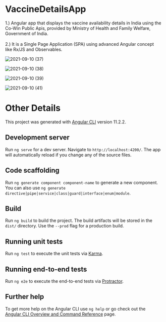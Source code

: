 # VaccineDetailsApp

1.) Angular app that displays the vaccine availability details in India using the Co-Win Public Apis, provided by Ministry of Health and Family Welfare, Government of India.<br/><br/>
2.) It is a Single Page Application (SPA) using advanced Angular concept like Rx/JS and Observables.


![2021-09-10 (37)](https://user-images.githubusercontent.com/69116292/132852423-72a3aae7-ae14-4c72-b68e-d50b7988e425.png)

![2021-09-10 (38)](https://user-images.githubusercontent.com/69116292/132852437-f6f494a4-a6ff-41df-b75b-be341d01f094.png)

![2021-09-10 (39)](https://user-images.githubusercontent.com/69116292/132852440-191ba43b-998e-417d-acd4-f23be73dc043.png)

![2021-09-10 (41)](https://user-images.githubusercontent.com/69116292/132852453-1e746e66-d9de-4efa-8566-f9a34e2ca6a4.png)

# Other Details

This project was generated with [Angular CLI](https://github.com/angular/angular-cli) version 11.2.2.

## Development server

Run `ng serve` for a dev server. Navigate to `http://localhost:4200/`. The app will automatically reload if you change any of the source files.

## Code scaffolding

Run `ng generate component component-name` to generate a new component. You can also use `ng generate directive|pipe|service|class|guard|interface|enum|module`.

## Build

Run `ng build` to build the project. The build artifacts will be stored in the `dist/` directory. Use the `--prod` flag for a production build.

## Running unit tests

Run `ng test` to execute the unit tests via [Karma](https://karma-runner.github.io).

## Running end-to-end tests

Run `ng e2e` to execute the end-to-end tests via [Protractor](http://www.protractortest.org/).

## Further help

To get more help on the Angular CLI use `ng help` or go check out the [Angular CLI Overview and Command Reference](https://angular.io/cli) page.
